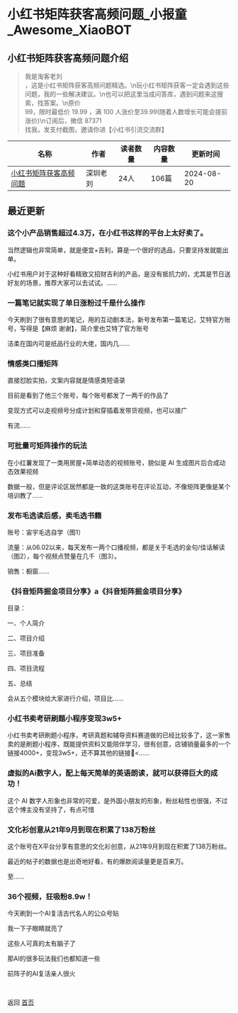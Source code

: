 # 小红书矩阵获客高频问题_小报童_Awesome_XiaoBOT

## 小红书矩阵获客高频问题介绍
> 我是淘客老刘  
，这是小红书矩阵获客高频问题精选。\n玩小红书矩阵获客一定会遇到这些问题，我的一些解决建议。\n也可以把这里当成问答库，遇到问题来这搜索，找答案。\n原价  
99，限时最低价 19.99 ，满 100 人涨价至39.99(随着人数增长可能会提前涨价)\n订阅后，微信 87371  
找我，发支付截图，邀请你进【小红书引流交流群】  
  


|名称|作者|读者数量|内容数量|更新时间|
|---|---|---|---|---|
|[小红书矩阵获客高频问题](https://xiaobot.net/p/xhsqz?refer=0b133df9-27dc-423b-8101-639049001c13)|深圳老刘|24人|106篇|2024-08-20|

## 最近更新
### 这个小产品销售超过4.3万，在小红书这样的平台上太好卖了。

当然逻辑也非常简单，就是便宜+吉利，算是一个很好的选品，只要坚持发就能出单。

小红书用户对于这种好看精致又招财吉利的产品，是没有抵抗力的，尤其是节日送好友的场景，推荐大家可以去试试。......

### 一篇笔记就实现了单日涨粉过千是什么操作

​​今天刷到了很有意思的笔记，用的互动剧本法，新号发布第一篇笔记，艾特官方账号，写得是【麻烦 谢谢】，简介里也艾特了官方账号

洁柔在国内可是纸品行业的大佬，国内几......

### 情感类口播矩阵

直接怼脸实拍，文案内容就是情感类短语录

目前是看到了他三个账号，每个账号都发了一两千的作品了

变现方式可以走视频号分成计划和穿插着发带货视频，也可以接广

有流......

### 可批量可矩阵操作的玩法

在小红薯发现了一类用房屋+简单动态的视频账号，貌似是 AI 生成图片后合成动态效果视频

数据一般，但是评论区居然都是一致的这类账号在评论互动，不像矩阵更像是某个培训教了......

### 发布毛选读后感，卖毛选书籍

账号：宙宇毛选自学（图1）

流量：从06.02以来，每天发布一两个口播视频，都是关于毛选的金句/佳话解读（图2），每个视频点赞量在几千（图3）。

销售：橱窗......

### 《抖音矩阵掘金项目分享》a《抖音矩阵掘金项目分享》

目录：

一、个人简介

二、项目介绍

三、项目准备

四、项目流程

五、总结

会从五个模块给大家进行介绍，项目比......

### 小红书卖考研刷题小程序变现3w5+

小红书卖考研刷题小程序，考研真题和辅导资料赛道做的已经比较多了，这一家售卖的是刷题小程序，既能提供资料又能陪伴学习，很有创意，店铺销量最多的一个链接4000+，变现3w5+，还不算其他的链接🔗<......

### 虚拟的Ai数字人，配上每天简单的英语朗读，就可以获得巨大的成功！

这个 AI 数字人形象也非常的可爱，是外国小朋友的形象，粉丝粘性也很强，不过这个博主没有坚持了，有点可惜

### 文化衫创意从21年9月到现在积累了138万粉丝

这个账号在X平台分享有意思的文化衫创意，从21年9月到现在积累了138万粉丝。

最近的帖子的数据也是出奇地好看，有的爆款阅读量更是百来万。

至......

### 36个视频，狂吸粉8.9w！

今天刷到一个AI复活古代名人的公众号贴

我一下子眼睛就亮了

这些人可真的太有脑子了

那AI的很多玩法我们也都知道一些

前阵子的AI复活亲人很火


<a href="https://github.com/Reno9527/awesome-xiaobot" style="color: white; text-decoration: none;">awesome-xiaobot</a>

返回 [首页](../README.md)
